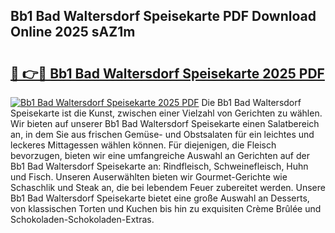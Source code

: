 ## Bb1 Bad Waltersdorf Speisekarte PDF Download Online 2025 sAZ1m

# <h2><a href="http://gc73pit.nevu.top/?p=Bb1+Bad+Waltersdorf+Speisekarte">🔗 👉🔴 Bb1 Bad Waltersdorf Speisekarte 2025 PDF</a></h2>

[![Bb1 Bad Waltersdorf Speisekarte 2025 PDF](https://i.imgur.com/dBaPXMq.png)](http://gc73pit.nevu.top/?p=Bb1+Bad+Waltersdorf+Speisekarte)
Die Bb1 Bad Waltersdorf Speisekarte ist die Kunst, zwischen einer Vielzahl von Gerichten zu wählen. Wir bieten auf unserer Bb1 Bad Waltersdorf Speisekarte einen Salatbereich an, in dem Sie aus frischen Gemüse- und Obstsalaten für ein leichtes und leckeres Mittagessen wählen können. Für diejenigen, die Fleisch bevorzugen, bieten wir eine umfangreiche Auswahl an Gerichten auf der Bb1 Bad Waltersdorf Speisekarte an: Rindfleisch, Schweinefleisch, Huhn und Fisch. Unseren Auserwählten bieten wir Gourmet-Gerichte wie Schaschlik und Steak an, die bei lebendem Feuer zubereitet werden. Unsere Bb1 Bad Waltersdorf Speisekarte bietet eine große Auswahl an Desserts, von klassischen Torten und Kuchen bis hin zu exquisiten Crème Brûlée und Schokoladen-Schokoladen-Extras.
